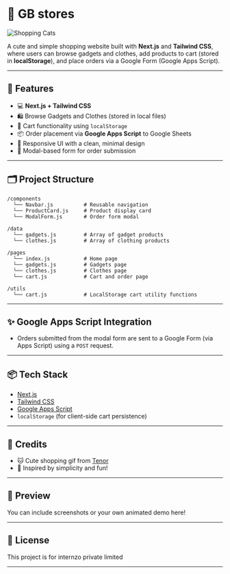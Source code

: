 
# 🛒 GB stores

![Shopping Cats](https://media.tenor.com/uneqmK1ERo8AAAAi/tkthao219-bubududu.gif)

A cute and simple shopping website built with **Next.js** and **Tailwind CSS**, where users can browse gadgets and clothes, add products to cart (stored in **localStorage**), and place orders via a Google Form (Google Apps Script).

---

## 🌟 Features

- 💻 **Next.js + Tailwind CSS**
- 🛍️ Browse Gadgets and Clothes (stored in local files)
- 🧺 Cart functionality using `localStorage`
- 📦 Order placement via **Google Apps Script** to Google Sheets
- 🎨 Responsive UI with a clean, minimal design
- 📱 Modal-based form for order submission

---

## 🗂️ Project Structure

```
/components
  └── Navbar.js          # Reusable navigation
  └── ProductCard.js     # Product display card
  └── ModalForm.js       # Order form modal

/data
  └── gadgets.js         # Array of gadget products
  └── clothes.js         # Array of clothing products

/pages
  └── index.js           # Home page
  └── gadgets.js         # Gadgets page
  └── clothes.js         # Clothes page
  └── cart.js            # Cart and order page

/utils
  └── cart.js            # LocalStorage cart utility functions
```

---



## ✨ Google Apps Script Integration

- Orders submitted from the modal form are sent to a Google Form (via Apps Script) using a `POST` request.


---

## 📦 Tech Stack

- [Next.js](https://nextjs.org/)
- [Tailwind CSS](https://tailwindcss.com/)
- [Google Apps Script](https://developers.google.com/apps-script)
- `localStorage` (for client-side cart persistence)

---

## 🐾 Credits

- 🐱 Cute shopping gif from [Tenor](https://tenor.com/view/tkthao219-bubududu-gif-uneqmK1ERo8)
- 💖 Inspired by simplicity and fun!

---

## 📸 Preview

You can include screenshots or your own animated demo here!

---

## 📄 License

This project is for internzo private limited 

---
